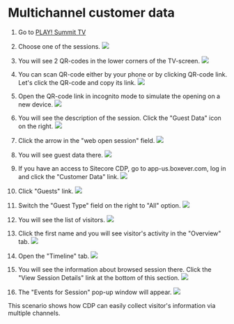 # Multichannel customer data

1. Go to [PLAY! Summit TV](https://{{demoName}}-{{demoUid}}-tv.vercel.app)

1. Choose one of the sessions.
![](./media/image2.png)

1. You will see 2 QR-codes in the lower corners of the TV-screen.
![](./media/image3.png)

1. You can scan QR-code either by your phone or by clicking QR-code link. Let's click the QR-code and copy its link.
![](./media/image4.png)

1. Open the QR-code link in incognito mode to simulate the opening on a new device.
![](./media/image5.png)

1. You will see the description of the session. Click the "Guest Data" icon on the right.
![](./media/image6.png)

1. Click the arrow in the "web open session" field.
![](./media/image7.png)

1. You will see guest data there.
![](./media/image8.png)

1. If you have an access to Sitecore CDP, go to app-us.boxever.com, log in and click the "Customer Data" link.
![](./media/image9.png)

1. Click "Guests" link.
![](./media/image10.png)

1. Switch the "Guest Type" field on the right to "All" option.
![](./media/image11.png)

1. You will see the list of visitors.
![](./media/image12.png)

1. Click the first name and you will see visitor's activity in the "Overview" tab.
![](./media/image13.png)

1. Open the "Timeline" tab.
![](./media/image14.png)

1. You will see the information about browsed session there. Click the "View Session Details" link at the bottom of this section.
![](./media/image15.png)

1. The "Events for Session" pop-up window will appear.
![](./media/image16.png)

This scenario shows how CDP can easily collect visitor's information via multiple channels.
